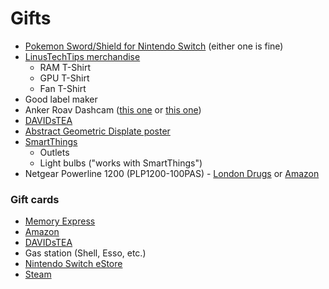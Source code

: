 # Gifts

- [Pokemon Sword/Shield for Nintendo Switch][1] (either one is fine)
- [LinusTechTips merchandise][2]
  - RAM T-Shirt
  - GPU T-Shirt
  - Fan T-Shirt
- Good label maker
- Anker Roav Dashcam ([this one][3] or [this one][4])
- [DAVIDsTEA][5]
- [Abstract Geometric Displate poster][6]
- [SmartThings][7]
  - Outlets
  - Light bulbs ("works with SmartThings")
- Netgear Powerline 1200 (PLP1200-100PAS) - [London Drugs][8] or [Amazon][9]

### Gift cards
- [Memory Express][12]
- [Amazon][14]
- [DAVIDsTEA][13]
- Gas station (Shell, Esso, etc.)
- [Nintendo Switch eStore][10]
- [Steam][11]

[1]: https://swordshield.pokemon.com/en-us/
[2]: https://www.lttstore.com/
[3]: https://www.amazon.ca/Roav-Resolution-Wide-Angle-G-Sensor-Recording/dp/B073VFRGFN
[4]: https://www.amazon.ca/Roav-Dashboard-Nighthawk-Wide-Angle-Recording/dp/B076GYGVY5
[5]: https://www.davidstea.com/ca_en/home/
[6]: https://displate.com/fotoella/geometric
[7]: https://www.smartthings.com/
[8]: https://www.londondrugs.com/netgear-powerline-1200-mbps-1-gigabit-port---plp1200-100pas/L0581121.html
[9]: https://www.amazon.ca/NETGEAR-Powerline-Extra-Outlet-PLP1200/dp/B00S6DBGIS
[10]: https://www.nintendo.com/giftcards/
[11]: https://store.steampowered.com/digitalgiftcards/
[12]: https://www.memoryexpress.com/Category/GiftCards
[13]: https://www.davidstea.com/ca_en/gift-cards.html
[14]: https://www.amazon.ca/b?node=9230166011